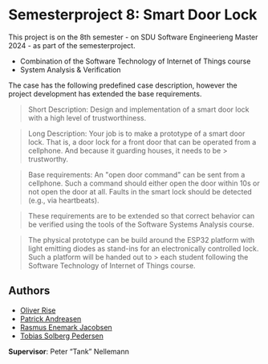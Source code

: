 # Semesterproject 8: Smart Door Lock

This project is on the 8th semester - on SDU Software Engineerieng Master 2024 - as part of the semesterproject.
- Combination of the Software Technology of Internet of Things course
- System Analysis & Verification

The case has the following predefined case description, however the project development has extended the base requirements.

> Short Description: Design and implementation of a smart door lock with a high level of trustworthiness.

> Long Description:
> Your job is to make a prototype of a smart door lock. That is, a door lock for a front door that can be operated from a cellphone. And because it guarding houses, it needs to be > trustworthy.

> Base requirements:
> An "open door command" can be sent from a cellphone.
> Such a command should either open the door within 10s or not open the door at all.
> Faults in the smart lock should be detected (e.g., via heartbeats).

> These requirements are to be extended so that correct behavior can be verified using the tools of the Software Systems Analysis course.

> The physical prototype can be build around the ESP32 platform with light emitting diodes as stand-ins for an electronically controlled lock. Such a platform will be handed out to > each student following the Software Technology of Internet of Things course.



## Authors
* [Oliver Rise](https://github.com/OliverRise12)
* [Patrick Andreasen](https://github.com/pandr20)
* [Rasmus Enemark Jacobsen](https://github.com/ras-e)
* [Tobias Solberg Pedersen](https://github.com/tobber00)

**Supervisor**: Peter “Tank” Nellemann
